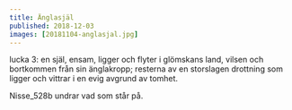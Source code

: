```yaml
---
title: Änglasjäl
published: 2018-12-03
images: [20181104-anglasjal.jpg]
---
```


lucka 3: en själ, ensam, ligger och flyter i glömskans land, vilsen och bortkommen från sin änglakropp; resterna av en storslagen drottning som ligger och vittrar i en evig avgrund av tomhet.

Nisse_528b undrar vad som står på.
